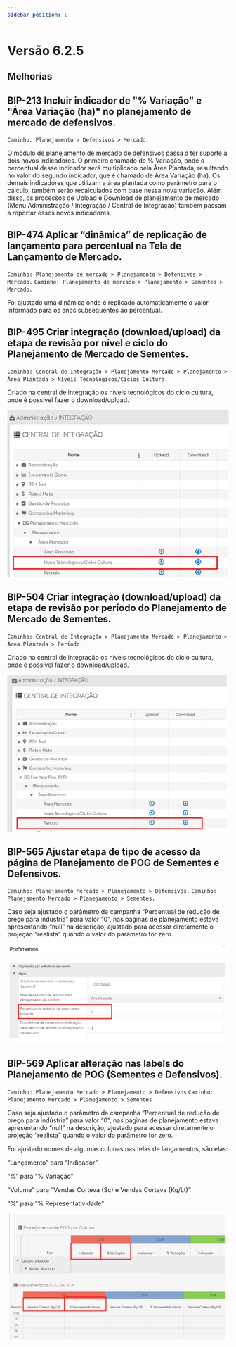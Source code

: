 ```yaml
---
sidebar_position: 1
---
```

# Versão 6.2.5

## Melhorias

## **BIP-213 Incluir indicador de "% Variação" e "Área Variação (ha)" no planejamento de mercado de defensivos.**
`Caminho: Planejamento > Defensivos > Mercado.`

O módulo de planejamento de mercado de defensivos passa a ter suporte a dois novos indicadores. O primeiro chamado de % Variação, onde o percentual desse indicador será multiplicado pela Área Plantada, resultando no valor do segundo indicador, que é chamado de Área Variação (ha). Os demais indicadores que utilizam a área plantada como parâmetro para o cálculo, também serão recalculados com base nessa nova variação. Além disso, os processos de Upload e Download de planejamento de mercado (Menu Administração / Integração / Central de Integração) também passam a reportar esses novos indicadores.

## **BIP-474 Aplicar “dinâmica” de replicação de lançamento para percentual na Tela de Lançamento de Mercado.**
`Caminho: Planejamento de mercado > Planejamento > Defensivos > Mercado.`
`Caminho: Planejamento de mercado > Planejamento > Sementes > Mercado.`

Foi ajustado uma dinâmica onde é replicado automaticamente o valor informado para os anos subsequentes ao percentual.

## **BIP-495 Criar integração (download/upload) da etapa de revisão por nível e ciclo do Planejamento de Mercado de Sementes.**
`Caminho: Central de Integração > Planejamento Mercado > Planejamento > Área Plantada > Níveis Tecnológicos/Ciclos Cultura.`

Criado na central de integração os níveis tecnológicos do ciclo cultura, onde é possível fazer o download/upload.

![Docusaurus logo](/img/bip-495.png)

## **BIP-504 Criar integração (download/upload) da etapa de revisão por período do Planejamento de Mercado de Sementes.**
`Caminho: Central de Integração > Planejamento Mercado > Planejamento > Área Plantada > Período.`

Criado na central de integração os níveis tecnológicos do ciclo cultura, onde é possível fazer o download/upload.

![Docusaurus logo](/img/bip-504.png)

## **BIP-565 Ajustar etapa de tipo de acesso da página de Planejamento de POG de Sementes e Defensivos.**
`Caminho: Planejamento Mercado > Planejamento > Defensivos.`
`Caminho: Planejamento Mercado > Planejamento > Sementes.`

Caso seja ajustado o parâmetro da campanha “Percentual de redução de preço para indústria” para valor “0”, nas páginas de planejamento estava apresentando “null” na descrição, ajustado para acessar diretamente o projeção “realista” quando o valor do parâmetro for zero.

![Docusaurus logo](/img/bip-565.png)

## **BIP-569 Aplicar alteração nas labels do Planejamento de POG (Sementes e Defensivos).**
`Caminho: Planejamento Mercado > Planejamento > Defensivos`
`Caminho: Planejamento Mercado > Planejamento > Sementes`

Caso seja ajustado o parâmetro da campanha “Percentual de redução de preço para indústria” para valor “0”, nas páginas de planejamento estava apresentando “null” na descrição, ajustado para acessar diretamente o projeção “realista” quando o valor do parâmetro for zero.

Foi ajustado nomes de algumas colunas nas telas de lançamentos, são elas:

“Lançamento” para “Indicador”

“%” para “% Variação”

“Volume” para “Vendas Corteva (Sc) e Vendas Corteva (Kg/Lt)”

“%” para “% Representatividade”

![Docusaurus logo](/img/bip-569.png)



